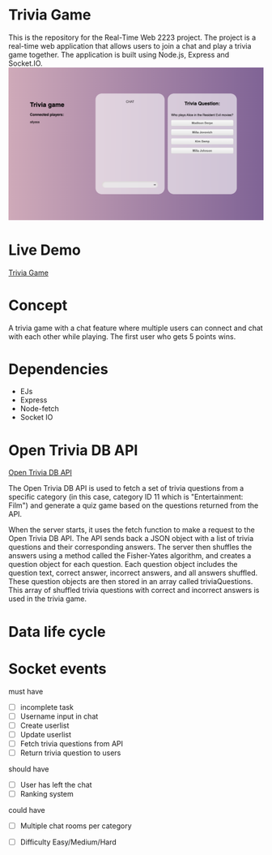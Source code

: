 # Trivia Game
This is the repository for the Real-Time Web 2223 project. The project is a real-time web application that allows users to join a chat and play a trivia game together. The application is built using Node.js, Express and Socket.IO.
![Trivia Game screenshot](https://github.com/AllyssaA/real-time-web-2223/blob/main/static/img/trivia-game.png)

# Live Demo
[Trivia Game](https://trivia-game.adaptable.app/)

# Concept
A trivia game with a chat feature where multiple users can connect and chat with each other while playing. The first user who gets 5 points wins. 

# Dependencies
- EJs
- Express
- Node-fetch
- Socket IO

# Open Trivia DB API

[Open Trivia DB API](https://opentdb.com/api_config.php)

The Open Trivia DB API is used to fetch a set of trivia questions from a specific category (in this case, category ID 11 which is "Entertainment: Film") and generate a quiz game based on the questions returned from the API.

When the server starts, it uses the fetch function to make a request to the Open Trivia DB API. The API sends back a JSON object with a list of trivia questions and their corresponding answers. The server then shuffles the answers using a method called the Fisher-Yates algorithm, and creates a question object for each question. Each question object includes the question text, correct answer, incorrect answers, and all answers shuffled. These question objects are then stored in an array called triviaQuestions. This array of shuffled trivia questions with correct and incorrect answers is used in the trivia game.

# Data life cycle

# Socket events



must have
- [ ] incomplete task
- [ ]  Username input in chat
- [ ]  Create userlist
- [ ]  Update userlist
- [ ]  Fetch trivia questions from API
- [ ]  Return trivia question to users

should have
- [ ] User has left the chat
- [ ] Ranking system

could have
- [ ] Multiple chat rooms per category
- [ ] Difficulty Easy/Medium/Hard


 

<!-- Here are some hints for your projects Readme.md! -->

<!-- Start out with a title and a description -->

<!-- Add a nice image here at the end of the week, showing off your shiny frontend 📸 -->

<!-- Add a link to your live demo in Github Pages 🌐-->

<!-- replace the code in the /docs folder with your own, so you can showcase your work with GitHub Pages 🌍 -->

<!-- Maybe a table of contents here? 📚 -->

<!-- ☝️ replace this description with a description of your own work -->

<!-- How about a section that describes how to install this project? 🤓 -->

<!-- ...but how does one use this project? What are its features 🤔 -->

<!-- What external data source is featured in your project and what are its properties 🌠 -->

<!-- This would be a good place for your data life cycle ♻️-->

<!-- Maybe a checklist of done stuff and stuff still on your wishlist? ✅ -->

<!-- We all stand on the shoulders of giants, please link all the sources you used in to create this project. -->

<!-- How about a license here? When in doubt use MIT. 📜  -->
